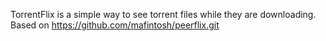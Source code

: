TorrentFlix is a simple way to see torrent files while they are downloading.
Based on https://github.com/mafintosh/peerflix.git
